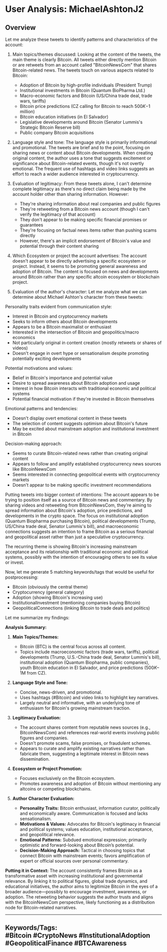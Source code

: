 # User Analysis: MichaelAshtonJ2

## Overview

<think>
Let me analyze these tweets to identify patterns and characteristics of the account:

1. Main topics/themes discussed:
Looking at the content of the tweets, the main theme is clearly Bitcoin. All tweets either directly mention Bitcoin or are retweets from an account called "BitcoinNewsCom" that shares Bitcoin-related news. The tweets touch on various aspects related to Bitcoin:
   - Adoption of Bitcoin by high-profile individuals (President Trump)
   - Institutional investments in Bitcoin (Quantum BioPharma Ltd.)
   - Macro-economic factors and Bitcoin (US/China trade deal, trade wars, tariffs)
   - Bitcoin price predictions (CZ calling for Bitcoin to reach $500K-$1 million)
   - Bitcoin education initiatives (in El Salvador)
   - Legislative developments around Bitcoin (Senator Lummis's Strategic Bitcoin Reserve bill)
   - Public company Bitcoin acquisitions

2. Language style and tone:
The language style is primarily informational and promotional. The tweets are brief and to the point, focusing on sharing news or content about Bitcoin developments. When creating original content, the author uses a tone that suggests excitement or significance about Bitcoin-related events, though it's not overtly emotional. The frequent use of hashtags and video links suggests an effort to reach a wider audience interested in cryptocurrency.

3. Evaluation of legitimacy:
From these tweets alone, I can't determine complete legitimacy as there's no direct claim being made by the account holder other than sharing information. However:
   - They're sharing information about real companies and public figures
   - They're retweeting from a Bitcoin news account (though I can't verify the legitimacy of that account)
   - They don't appear to be making specific financial promises or guarantees
   - They're focusing on factual news items rather than pushing scams directly
   - However, there's an implicit endorsement of Bitcoin's value and potential through their content sharing

4. Which Ecosystem or project the account advertises:
The account doesn't appear to be directly advertising a specific ecosystem or project. Instead, it seems to be promoting general awareness and adoption of Bitcoin. The content is focused on news and developments around Bitcoin rather than any specific altcoin ecosystem or blockchain project.

5. Evaluation of the author's character:
Let me analyze what we can determine about Michael Ashton's character from these tweets:

Personality traits evident from communication style:
   - Interest in Bitcoin and cryptocurrency markets
   - Seeks to inform others about Bitcoin developments
   - Appears to be a Bitcoin maximalist or enthusiast
   - Interested in the intersection of Bitcoin and geopolitics/macro economics
   - Not particularly original in content creation (mostly retweets or shares of videos)
   - Doesn't engage in overt hype or sensationalism despite promoting potentially exciting developments

Potential motivations and values:
   - Belief in Bitcoin's importance and potential value
   - Desire to spread awareness about Bitcoin adoption and usage
   - Interest in how Bitcoin interacts with traditional economic and political systems
   - Potential financial motivation if they're invested in Bitcoin themselves

Emotional patterns and tendencies:
   - Doesn't display overt emotional content in these tweets
   - The selection of content suggests optimism about Bitcoin's future
   - May be excited about mainstream adoption and institutional investment in Bitcoin

Decision-making approach:
   - Seems to curate Bitcoin-related news rather than creating original content
   - Appears to follow and amplify established cryptocurrency news sources like BitcoinNewsCom
   - Seems interested in connecting geopolitical events with cryptocurrency markets
   - Doesn't appear to be making specific investment recommendations

Putting tweets into bigger context of intentions:
The account appears to be trying to position itself as a source of Bitcoin news and commentary. By sharing videos and retweeting from BitcoinNewsCom, they're aiming to spread information about Bitcoin's adoption, price predictions, and developments in the crypto space. The focus on institutional adoption (Quantum Biopharma purchasing Bitcoin), political developments (Trump, US/China trade deal, Senator Lummis's bill), and macroeconomic connections suggests an intention to frame Bitcoin as a serious financial and geopolitical asset rather than just a speculative cryptocurrency.

The recurring theme is showing Bitcoin's increasing mainstream acceptance and its relationship with traditional economic and political systems, possibly with the intention of encouraging others to see its value or invest.

Now, let me generate 5 matching keywords/tags that would be useful for postprocessing:
- Bitcoin (obviously the central theme)
- Cryptocurrency (general category)
- Adoption (showing Bitcoin's increasing use)
- InstitutionalInvestment (mentioning companies buying Bitcoin)
- GeopoliticalConnections (linking Bitcoin to trade deals and politics)

Let me summarize my findings:
</think>

**Analysis Summary:**

1. **Main Topics/Themes:**
   - Bitcoin (BTC) is the central focus across all content.
   - Topics include macroeconomic factors (trade wars, tariffs), political developments (Trump, U.S.-China trade deal, Senator Lummis's bill), institutional adoption (Quantum Biopharma, public companies), youth Bitcoin education in El Salvador, and price predictions ($500K–$1M from CZ).

2. **Language Style and Tone:**
   - Concise, news-driven, and promotional.
   - Uses hashtags (#Bitcoin) and video links to highlight key narratives.
   - Largely neutral and informative, with an underlying tone of enthusiasm for Bitcoin's growing mainstream traction.

3. **Legitimacy Evaluation:**
   - The account shares content from reputable news sources (e.g., BitcoinNewsCom) and references real-world events involving public figures and companies.
   - Doesn't promote scams, false promises, or fraudulent schemes.
   - Appears to curate and amplify existing narratives rather than fabricate them, suggesting a legitimate interest in Bitcoin news dissemination.

4. **Ecosystem or Project Promotion:**
   - Focuses exclusively on the Bitcoin ecosystem.
   - Promotes awareness and adoption of Bitcoin without mentioning any altcoins or competing blockchains.

5. **Author Character Evaluation:**
   - **Personality Traits:** Bitcoin enthusiast, information curator, politically and economically aware. Communication is focused and lacks sensationalism.
   - **Motivations & Values:** Advocates for Bitcoin's legitimacy in financial and political systems; values education, institutional acceptance, and geopolitical relevance.
   - **Emotional Patterns:** Subdued emotional expression; primarily optimistic and forward-looking about Bitcoin’s potential.
   - **Decision-Making Approach:** Tactical in choosing topics that connect Bitcoin with mainstream events; favors amplification of expert or official sources over personal commentary.

**Putting it in Context:**
The account consistently frames Bitcoin as a transformative asset with increasing institutional and governmental relevance. By linking it to political figures, global trade dynamics, and educational initiatives, the author aims to legitimize Bitcoin in the eyes of a broader audience—possibly to encourage investment, awareness, or adoption. The retweeting behavior suggests the author trusts and aligns with the BitcoinNewsCom perspective, likely functioning as a distribution node for Bitcoin-related narratives.

---

**Keywords/Tags:**  
#Bitcoin #CryptoNews #InstitutionalAdoption #GeopoliticalFinance #BTCAwareness
---
